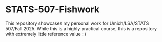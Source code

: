 # STATS-507-Fishwork
This repository showcases my personal work for Umich/LSA/STATS 507/Fall 2025. 
While this is a highly practical course, this is a repository with extremely little reference value : (
